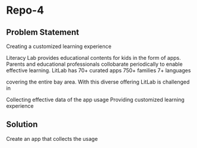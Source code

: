 # Repo-4

Problem Statement
-------------------
Creating a customized learning experience 

Literacy Lab provides educational contents for kids in the form of apps. Parents and educational professionals collobarate periodically to enable effective learning. LitLab has 
70+ curated apps
750+ families
7+ languages

covering the entire bay area. With this diverse offering LitLab is challenged in 

Collecting effective data of the app usage
Providing customized learning experience

Solution
------------------
Create an app that collects the usage 
